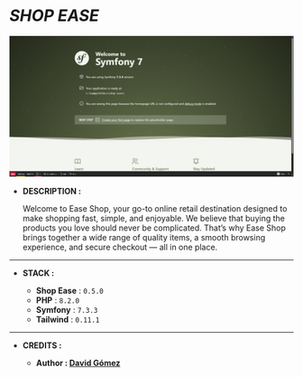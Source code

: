 # _SHOP EASE_

![THUMBNAIL](resources/img/Thumbnail.png)

- **DESCRIPTION :**

  Welcome to Ease Shop, your go-to online retail destination designed to make shopping fast, simple, and enjoyable. We believe that buying the products you love should never be complicated. That’s why Ease Shop brings together a wide range of quality items, a smooth browsing experience, and secure checkout — all in one place.

---

- **STACK :**

  - **Shop Ease** : `0.5.0`
  - **PHP** : `8.2.0`
  - **Symfony** : `7.3.3`
  - **Tailwind** : `0.11.1`

---

- **CREDITS :**

  - **Author : [David Gómez](https://github.com/DavidGomezToca)**
